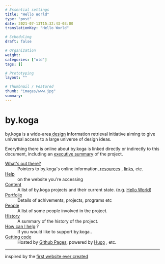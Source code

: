 ```yaml
---
# Essential settings
title: "Hello World"
type: "post"
date: 2021-07-13T15:32:43-03:00
translationKey: "Hello World"

# Scheduling
draft: false

# Organization
weight:
categories: ["old"]
tags: []

# Prototyping
layout: ""

# Thumbnail / Featured
thumb: "images/www.jpg"
summary: 
---
```


<h1 class="fw-bold">by.koga</h1>by.koga is a wide-area<a name="0" href="/about">
        design</a> information retrieval
    initiative aiming to give universal
    access to a large universe of design ideas.<p>
        Everything there is online about
        by.koga is linked directly or indirectly
        to this document, including an <a name="24" href="/about">executive
            summary</a> of the project.
    </p>
    <dl>
        <dt><a name="44" href="/links">What's out there?</a>
        </dt>
        <dd> Pointers to by.koga's online information,<a name="45" href="/links"> resources</a>
            , <a name="z54" href="/links">links</a>, etc.
        </dd>
        <dt><a name="46" href="/about">Help</a>
        </dt>
        <dd> on the website you're accessing
        </dd>
        <dt><a name="13" href="/">Content</a>
        </dt>
        <dd> A list of by.koga projects and their current state.
            (e.g. <a name="27" href="#post">Hello World</a>)
        </dd>
        <dt><a name="47" href="/portfolio">Portfolio</a>
        </dt>
        <dd> Details of achivements, projects, programs etc
        </dd>
        <dt><a name="14" href="/people">People</a>
        </dt>
        <dd> A list of some people involved
            in the project.
        </dd>
        <dt><a name="15" href="/origin">History</a>
        </dt>
        <dd> A summary of the history
            of the project.
        </dd>
        <dt><a name="37" href="/helping">How can I help</a> ?
        </dt>
        <dd> If you would like
            to support by.koga..
        </dd>
        <dt><a name="48" href="https://github.com/gitbykoga/visual">Getting code</a>
        </dt>
        <dd> Hosted by <a name="49" href="https://github.com/pages">Github Pages</a>, powered by <a name="49" href="https://www.gohugo.io">
                Hugo</a> , etc.
        </dd>
    </dl>

<hr>

inspired by the [first website ever created](http://info.cern.ch/hypertext/WWW/TheProject.html)

<style>
    #post {
        padding: 0.5rem;
        background-color: white;
        font-family: serif !important;

        line-height: 1.2rem;

        min-height: 100vh;
    }

    #post h1 {
        margin: 0 0 1.2rem 0;
    }

    #post p, #post dl {
        margin: 0.9rem 0;
    }

    #post a {
        color: blue;
        font-weight: normal;
    }

    #post dd {
        margin-left: 2.5rem;
        margin-bottom: 0;
    }
</style>